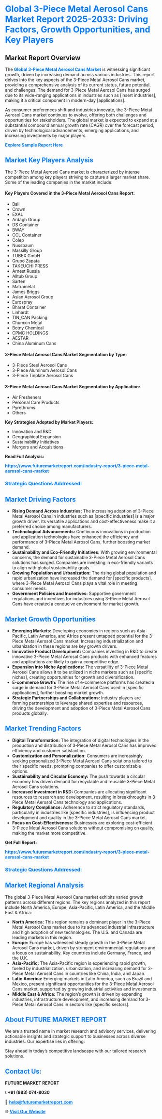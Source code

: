 <h1 style="color: #007BFF;">Global 3-Piece Metal Aerosol Cans Market Report 2025-2033: Driving Factors, Growth Opportunities, and Key Players</h1>

<section id="overview">
<h2>Market Report Overview</h2>
<p>The <a href="https://www.futuremarketreport.com/industry-report/3-piece-metal-aerosol-cans-market" style="color: #007BFF; text-decoration: none;"><strong>Global 3-Piece Metal Aerosol Cans Market</strong></a> is witnessing significant growth, driven by increasing demand across various industries. This report delves into the key aspects of the 3-Piece Metal Aerosol Cans market, providing a comprehensive analysis of its current status, future potential, and challenges. The demand for 3-Piece Metal Aerosol Cans has surged due to its wide-ranging applications in industries such as [insert industries], making it a critical component in modern-day [applications].</p>
<p>As consumer preferences shift and industries innovate, the 3-Piece Metal Aerosol Cans market continues to evolve, offering both challenges and opportunities for stakeholders. The global market is expected to expand at a substantial compound annual growth rate (CAGR) over the forecast period, driven by technological advancements, emerging applications, and increasing investments by major players.</p>
</section>

<section id="overview">
<p><a href="https://www.futuremarketreport.com/request-sample/reportId=83775" style="color: #007BFF; text-decoration: none;"><strong>Explore Sample Report Here</strong></a></p>
</section>

<section id="key-players">
<h2 style="color: #007BFF;">Market Key Players Analysis</h2>
<p>The 3-Piece Metal Aerosol Cans market is characterized by intense competition among key players striving to capture a larger market share. Some of the leading companies in the market include:</p>
<h4>Key Players Covered in the 3-Piece Metal Aerosol Cans Report:</h4>
<ul><li>Ball</li><li>Crown</li><li>EXAL</li><li>Ardagh Group</li><li>DS Container</li><li>BWAY</li><li>CCL Container</li><li>Colep</li><li>Nussbaum</li><li>Massilly Group</li><li>TUBEX GmbH</li><li>Grupo Zapata</li><li>TAKEUCHI PRESS</li><li>Arnest Russia</li><li>Alltub Group</li><li>Sarten</li><li>Matrametal</li><li>James Briggs</li><li>Asian Aerosol Group</li><li>Eurospray</li><li>Bharat Container</li><li>Linhardt</li><li>TIN_CAN Packing</li><li>Chumxin Metal</li><li>Botny Chemical</li><li>CPMC HOLDINGS</li><li>AESTAR</li><li>China Aluminum Cans</li></ul>
<h4>3-Piece Metal Aerosol Cans Market Segmentation by Type:</h4>
<ul><li>3-Piece Steel Aerosol Cans</li><li>3-Piece Aluminum Aerosol Cans</li><li>3-Piece Tinplate Aerosol Cans</li></ul>

<h4>3-Piece Metal Aerosol Cans Market Segmentation by Application:</h4>
<ul><li>Air Fresheners</li><li>Personal Care Products</li><li>Pyrethrums</li><li>Others</li></ul>
<p><strong>Key Strategies Adopted by Market Players:</strong></p>
<ul>
<li>Innovation and R&D</li>
<li>Geographical Expansion</li>
<li>Sustainability Initiatives</li>
<li>Mergers and Acquisitions</li>
</ul>
</section>

<section>
<p><strong>Read Full Analysis: </strong></p><a href="https://www.futuremarketreport.com/industry-report/3-piece-metal-aerosol-cans-market" style="color: #007BFF; text-decoration: none;"><strong>https://www.futuremarketreport.com/industry-report/3-piece-metal-aerosol-cans-market</strong></a>
<h3 style="color: #007BFF;">Strategic Questions Addressed:</h3>
</section>

<section id="driving-factors">
<h2 style="color: #007BFF;">Market Driving Factors</h2>
<ul>
<li><strong>Rising Demand Across Industries:</strong> The increasing adoption of 3-Piece Metal Aerosol Cans in industries such as [specific industries] is a major growth driver. Its versatile applications and cost-effectiveness make it a preferred choice among manufacturers.</li>
<li><strong>Technological Advancements:</strong> Continuous innovations in production and application technologies have enhanced the efficiency and performance of 3-Piece Metal Aerosol Cans, further boosting market demand.</li>
<li><strong>Sustainability and Eco-Friendly Initiatives:</strong> With growing environmental concerns, the demand for sustainable 3-Piece Metal Aerosol Cans solutions has surged. Companies are investing in eco-friendly variants to align with global sustainability goals.</li>
<li><strong>Growing Population and Urbanization:</strong> The rising global population and rapid urbanization have increased the demand for [specific products], where 3-Piece Metal Aerosol Cans plays a vital role in meeting consumer needs.</li>
<li><strong>Government Policies and Incentives:</strong> Supportive government regulations and incentives for industries using 3-Piece Metal Aerosol Cans have created a conducive environment for market growth.</li>
</ul>
</section>

<section id="growth-opportunities">
<h2 style="color: #007BFF;">Market Growth Opportunities</h2>
<ul>
<li><strong>Emerging Markets:</strong> Developing economies in regions such as Asia-Pacific, Latin America, and Africa present untapped potential for the 3-Piece Metal Aerosol Cans market. Increasing industrialization and urbanization in these regions are key growth drivers.</li>
<li><strong>Innovative Product Development:</strong> Companies investing in R&D to create innovative 3-Piece Metal Aerosol Cans products with enhanced features and applications are likely to gain a competitive edge.</li>
<li><strong>Expansion into Niche Applications:</strong> The versatility of 3-Piece Metal Aerosol Cans allows it to be utilized in niche markets such as [specific niches], creating opportunities for growth and diversification.</li>
<li><strong>E-commerce Growth:</strong> The rise of e-commerce platforms has created a surge in demand for 3-Piece Metal Aerosol Cans used in [specific applications], further boosting market growth.</li>
<li><strong>Strategic Partnerships and Collaborations:</strong> Industry players are forming partnerships to leverage shared expertise and resources, driving the development and adoption of 3-Piece Metal Aerosol Cans products globally.</li>
</ul>
</section>

<section id="trending-factors">
<h2 style="color: #007BFF;">Market Trending Factors</h2>
<ul>
<li><strong>Digital Transformation:</strong> The integration of digital technologies in the production and distribution of 3-Piece Metal Aerosol Cans has improved efficiency and customer satisfaction.</li>
<li><strong>Customization and Personalization:</strong> Consumers are increasingly seeking personalized 3-Piece Metal Aerosol Cans solutions tailored to their specific needs, prompting companies to offer customizable options.</li>
<li><strong>Sustainability and Circular Economy:</strong> The push towards a circular economy has driven demand for recyclable and reusable 3-Piece Metal Aerosol Cans solutions.</li>
<li><strong>Increased Investment in R&D:</strong> Companies are allocating significant resources to research and development, resulting in breakthroughs in 3-Piece Metal Aerosol Cans technology and applications.</li>
<li><strong>Regulatory Compliance:</strong> Adherence to strict regulatory standards, particularly in industries like [specific industries], is influencing product development and quality in the 3-Piece Metal Aerosol Cans market.</li>
<li><strong>Focus on Cost-Effectiveness:</strong> Businesses are exploring cost-efficient 3-Piece Metal Aerosol Cans solutions without compromising on quality, making the market more competitive.</li>
</ul>
</section>

<section>
<p><strong>Get Full Report: </strong></p><a href="https://www.futuremarketreport.com/industry-report/3-piece-metal-aerosol-cans-market" style="color: #007BFF; text-decoration: none;"><strong>https://www.futuremarketreport.com/industry-report/3-piece-metal-aerosol-cans-market</strong></a>
<h3 style="color: #007BFF;">Strategic Questions Addressed:</h3>
</section>


<section id="regional-analysis">
<h2 style="color: #007BFF;">Market Regional Analysis</h2>
<p>The global 3-Piece Metal Aerosol Cans market exhibits varied growth patterns across different regions. The key regions analyzed in this report include North America, Europe, Asia-Pacific, Latin America, and the Middle East & Africa:</p>
<ul>
<li><strong>North America:</strong> This region remains a dominant player in the 3-Piece Metal Aerosol Cans market due to its advanced industrial infrastructure and high adoption of new technologies. The U.S. and Canada are leading markets in this region.</li>
<li><strong>Europe:</strong> Europe has witnessed steady growth in the 3-Piece Metal Aerosol Cans market, driven by stringent environmental regulations and a focus on sustainability. Key countries include Germany, France, and the U.K.</li>
<li><strong>Asia-Pacific:</strong> The Asia-Pacific region is experiencing rapid growth, fueled by industrialization, urbanization, and increasing demand for 3-Piece Metal Aerosol Cans in countries like China, India, and Japan.</li>
<li><strong>Latin America:</strong> Emerging markets in Latin America, such as Brazil and Mexico, present significant opportunities for the 3-Piece Metal Aerosol Cans market, supported by growing industrial activities and investments.</li>
<li><strong>Middle East & Africa:</strong> The region’s growth is driven by expanding industries, infrastructure development, and increasing demand for 3-Piece Metal Aerosol Cans in sectors like [specific sectors].</li>
</ul>
</section>

<footer>
<h2 style="color: #007BFF;">About FUTURE MARKET REPORT</h2>
<p>We are a trusted name in market research and advisory services, delivering actionable insights and strategic support to businesses across diverse industries. Our expertise lies in offering:</p>

<p>Stay ahead in today’s competitive landscape with our tailored research solutions.</p>

<h2 style="color: #007BFF;">Contact Us:</h2>
<p><strong>FUTURE MARKET REPORT</strong></p>
<p>📞 <strong>+91 (883) 074-8030</strong></p>
<p>📧 <strong><a href="mailto:help@futuremarketreport.com" style="color: #007BFF;">help@futuremarketreport.com</a></strong></p>
<p>🌐 <strong><a href="https://www.futuremarketreport.com/" style="color: #007BFF;">Visit Our Website</a></strong></p>
</footer>